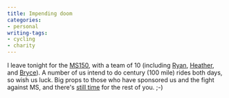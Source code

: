 ```yaml
---
title: Impending doom
categories:
- personal
writing-tags:
- cycling
- charity
---
```


I leave tonight for the [MS150][1], with a team of 10 (including [Ryan][2], [Heather][3], and [Bryce][4]).  A number of us intend to do century (100 mile) rides both days, so wish us luck.  Big props to those who have sponsored us and the fight against MS, and there's [still time][5] for the rest of you.  ;-)

   [1]: http://www.nationalmssociety.org/MOS/event/event_detail.asp?e=432
   [2]: http://nopaper.net/
   [3]: http://angelweaving.blogspot.com/
   [4]: http://www.amnesiac.net/
   [5]: https://www.nationalmssociety.org/MOS/home/login.asp?j=1&m=e&pa=218773&pta%5Fa=8745466&pta%5Fn=1&pd=MOS0EMS120030906COL&pt=MOSBTREC01
